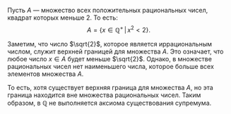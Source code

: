 Пусть $A$ — множество всех положительных рациональных чисел, квадрат которых меньше 2. То есть:
$$ A = \{ x \in \mathbb{Q}^+ \, | \, x^2 < 2 \}. $$

Заметим, что число $\sqrt{2}$, которое является иррациональным числом, служит верхней границей для множества $A$. Это означает, что любое число $x \in A$ будет меньше $\sqrt{2}$. Однако, в множестве рациональных чисел нет наименьшего числа, которое больше всех элементов множества $A$.

То есть, хотя существует верхняя граница для множества $A$, но эта граница находится вне множества рациональных чисел. Таким образом, в $\mathbb{Q}$ не выполняется аксиома существования супремума.
